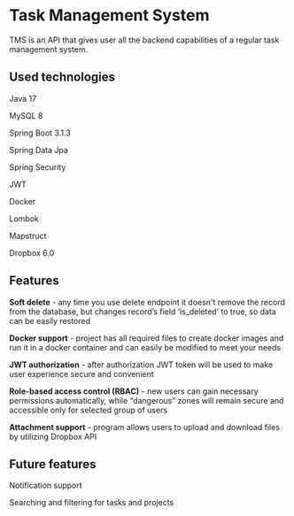 # Task Management System
TMS is an API that gives user all the backend capabilities of a regular task management system.



## Used technologies
Java 17

MySQL 8

Spring Boot 3.1.3

Spring Data Jpa

Spring Security

JWT

Docker

Lombok

Mapstruct

Dropbox 6.0

## Features
**Soft delete** - any time you use delete endpoint it doesn't remove the record from the database, but changes record’s field ‘is_deleted’ to true, so data can be easily restored

**Docker support** - project has all required files to create docker images and run it in a docker container and can easily be modified to meet your needs

**JWT authorization** - after authorization JWT token will be used to make user experience secure and convenient

**Role-based access control (RBAC)** - new users can gain necessary permissions automatically, while “dangerous” zones will remain secure and accessible only for selected group of users

**Attachment support** - program allows users to upload and download files by utilizing Dropbox API

## Future features
Notification support

Searching and filtering for tasks and projects